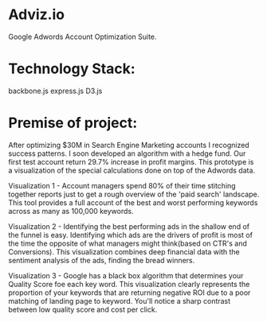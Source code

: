 Adviz.io
=============

Google Adwords Account Optimization Suite.

Technology Stack: 
=============

backbone.js
express.js
D3.js

Premise of project: 
=====================
After optimizing $30M in Search Engine Marketing accounts I recognized success patterns.
I soon developed an algorithm with a hedge fund. Our first test account return 29.7% increase in profit margins.
This prototype is a visualization of the special calculations done on top of the Adwords data.

Visualization 1 - Account managers spend 80% of their time stitching together reports just to get a rough overview of the 'paid search' landscape.
This tool provides a full account of the best and worst performing keywords across as many as 100,000 keywords.

Visualization 2 - Identifying the best performing ads in the shallow end of the funnel is easy. Identifying which ads are 
the drivers of profit is most of the time the opposite of what managers might think(based on CTR's and Conversions). This 
visualization combines deep financial data with the sentiment analysis of the ads, finding the bread winners.

Visualization 3 - Google has a black box algorithm that determines your Quality Score foe each key word. This visualization 
clearly represents the proportion of your keywords that are returning negative ROI due to a poor matching of landing page to keyword.
You'll notice a sharp contrast between low quality score and cost per click. 




